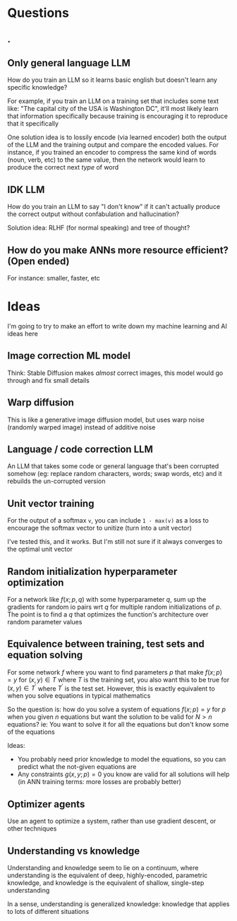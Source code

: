 
# Questions

## .

## Only general language LLM

How do you train an LLM so it learns basic english but doesn't learn any specific knowledge?

For example, if you train an LLM on a training set that includes some text like: "The capital city of the USA is Washington DC", it'll most likely learn that information specifically because training is encouraging it to reproduce that it specifically

One solution idea is to lossily encode (via learned encoder) both the output of the LLM and the training output and compare the encoded values. For instance, if you trained an encoder to compress the same kind of words (noun, verb, etc) to the same value, then the network would learn to produce the correct next *type* of word

## IDK LLM

How do you train an LLM to say "I don't know" if it can't actually produce the correct output without confabulation and hallucination?

Solution idea: RLHF (for normal speaking) and tree of thought?

## How do you make ANNs more resource efficient? (Open ended)

For instance: smaller, faster, etc

##


# Ideas

I'm going to try to make an effort to write down my machine learning and AI ideas here

## Image correction ML model

Think: Stable Diffusion makes *almost* correct images, this model would go through and fix small details

## Warp diffusion

This is like a generative image diffusion model, but uses warp noise (randomly warped image) instead of additive noise

## Language / code correction LLM

An LLM that takes some code or general language that's been corrupted somehow (eg: replace random characters, words; swap words, etc) and it rebuilds the un-corrupted version

## Unit vector training

For the output of a softmax `v`, you can include `1 - max(v)` as a loss to encourage the softmax vector to unitize (turn into a unit vector)

I've tested this, and it works. But I'm still not sure if it always converges to the optimal unit vector

## Random initialization hyperparameter optimization

For a network like $f(x; p, q)$ with some hyperparameter $q$, sum up the gradients for random io pairs wrt $q$ for multiple random initializations of $p$. The point is to find a $q$ that optimizes the function's architecture over random parameter values

## Equivalence between training, test sets and equation solving

For some network $f$ where you want to find parameters $p$ that make $f(x; p) = y$ for $(x, y) \in T$ where $T$ is the training set, you also want this to be true for $(x, y) \in T^\prime$ where $T^\prime$ is the test set. However, this is exactly equivalent to when you solve equations in typical mathematics

So the question is: how do you solve a system of equations $f(x; p) = y$ for $p$ when you given $n$ equations but want the solution to be valid for $N > n$ equations? ie: You want to solve it for all the equations but don't know some of the equations

Ideas:
* You probably need prior knowledge to model the equations, so you can predict what the not-given equations are
* Any constraints $g(x, y; p) = 0$ you know are valid for all solutions will help (in ANN training terms: more losses are probably better)

## Optimizer agents

Use an agent to optimize a system, rather than use gradient descent, or other techniques

## Understanding vs knowledge

Understanding and knowledge seem to lie on a continuum, where understanding is the equivalent of deep, highly-encoded, parametric knowledge, and knowledge is the equivalent of shallow, single-step understanding

In a sense, understanding is generalized knowledge: knowledge that applies to lots of different situations

